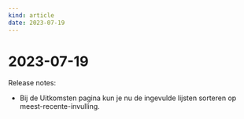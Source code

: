 ```yaml
---
kind: article
date: 2023-07-19
---
```


# 2023-07-19

Release notes:

* Bij de Uitkomsten pagina kun je nu de ingevulde lijsten sorteren op meest-recente-invulling.
